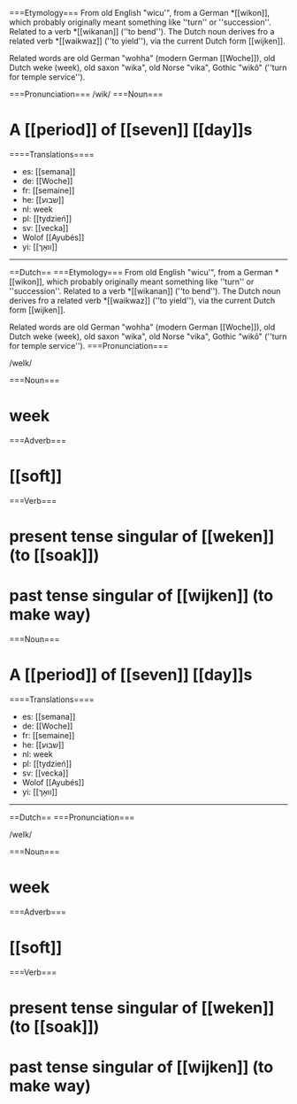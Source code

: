 ===Etymology===
From old English "wicu'", from a German *[[wikon]], which probably originally meant something like ''turn'' or ''succession''. Related to a verb *[[wikanan]] (''to bend''). The Dutch noun derives fro a related verb *[[waikwaz]] (''to yield''), via the current Dutch form [[wijken]].

Related words are old German "wohha" (modern German [[Woche]]), old Dutch weke (week), old saxon "wika", old Norse "vika", Gothic "wik&ocirc;" (''turn for temple service'').

===Pronunciation===
/wik/
===Noun===
# A [[period]] of [[seven]] [[day]]s

====Translations====
* es: [[semana]]
* de: [[Woche]]
* fr: [[semaine]]
* he: [[שבוע]]
* nl: week
* pl: [[tydzień]]
* sv: [[vecka]]
* Wolof [[Ayubés]]
* yi: [[וואָך]]

--------

==Dutch==
===Etymology===
From old English "wicu'", from a German *[[wikon]], which probably originally meant something like ''turn'' or ''succession''. Related to a verb *[[wikanan]] (''to bend''). The Dutch noun derives fro a related verb *[[waikwaz]] (''to yield''), via the current Dutch form [[wijken]].

Related words are old German "wohha" (modern German [[Woche]]), old Dutch weke (week), old saxon "wika", old Norse "vika", Gothic "wik&ocirc;" (''turn for temple service'').
===Pronunciation===

/weIk/

===Noun===

# week


===Adverb===

# [[soft]]

===Verb===
# present tense singular of [[weken]] (to [[soak]])
# past tense singular of [[wijken]] (to make way)


===Noun===
# A [[period]] of [[seven]] [[day]]s

====Translations====

* es: [[semana]]
* de: [[Woche]]
* fr: [[semaine]]
* he: [[שבוע]]
* nl: week
* pl: [[tydzień]]
* sv: [[vecka]]
* Wolof [[Ayubés]]
* yi: [[וואָך]]

--------

==Dutch==
===Pronunciation===

/weIk/

===Noun===

# week


===Adverb===

# [[soft]]

===Verb===
# present tense singular of [[weken]] (to [[soak]])
# past tense singular of [[wijken]] (to make way)